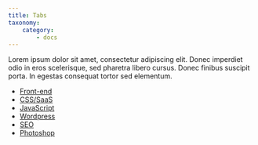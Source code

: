 ```yaml
---
title: Tabs
taxonomy:
    category:
        - docs
---
```


Lorem ipsum dolor sit amet, consectetur adipiscing elit. Donec imperdiet odio in eros scelerisque, sed pharetra libero cursus. Donec finibus suscipit porta. In egestas consequat tortor sed elementum.

<div class="row">
    <ul class="widget-tabs nav nav-tabs background-lite-e">
        <li class="active"><a href="#html5" data-toggle="tab">Front-end</a></li>
        <li class=""><a href="#css3" data-toggle="tab">CSS/SaaS</a></li>
        <li class=""><a href="#jquery-skill" data-toggle="tab">JavaScript</a></li>
        <li class=""><a href="#wordpress" data-toggle="tab">Wordpress</a></li>
        <li class=""><a href="#seo" data-toggle="tab">SEO</a></li>
        <li class=""><a href="#photoshop" data-toggle="tab">Photoshop</a></li>
    </ul>
</div>